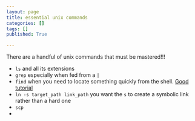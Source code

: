 ```yaml
---
layout: page
title: essential unix commands
categories: []
tags: []
published: True

---
```


There are a handful of unix commands that must be mastered!!!

* `ls` and all its extensions
* `grep` especially when fed from a `|`
* `find` when you need to locate something quickly from the shell. [Good tutorial](http://www.computerhope.com/unix/ufind.htm)
* `ln -s target_path link_path` you want the `s` to create a symbolic link rather than a hard one
* `scp`
*
